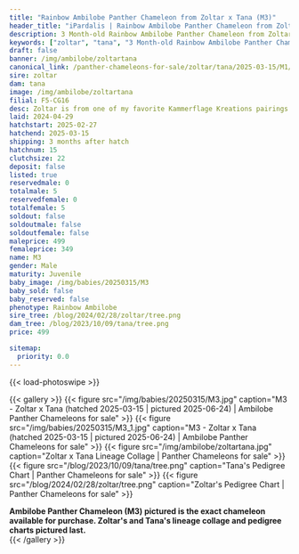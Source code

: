 ```yaml
---
title: "Rainbow Ambilobe Panther Chameleon from Zoltar x Tana (M3)"
header_title: "iPardalis | Rainbow Ambilobe Panther Chameleon from Zoltar x Tana | M3"
description: 3 Month-old Rainbow Ambilobe Panther Chameleon from Zoltar and Tana. Zoltar is from one of my favorite Kammerflage Kreations pairings of the past few years - great CB extension with Jimanga and Papafee! We've included sire and dam dendrograms if available, but you can view our Zoltar or Tana breeder pages for more information.
keywords: ["zoltar", "tana", "3 Month-old Rainbow Ambilobe Panther Chameleon", "baby chameleons for sale", "buy panther chameleon", "panther for sale", "ambilobe panther chameleons for sale", "ambilobe panther chameleon for sale"]
draft: false
banner: /img/ambilobe/zoltartana
canonical_link: /panther-chameleons-for-sale/zoltar/tana/2025-03-15/M1/
sire: zoltar
dam: tana
image: /img/ambilobe/zoltartana
filial: F5-CG16
desc: Zoltar is from one of my favorite Kammerflage Kreations pairings of the past few years - great CB extension with Jimanga and Papafee!
laid: 2024-04-29
hatchstart: 2025-02-27
hatchend: 2025-03-15
shipping: 3 months after hatch
hatchnum: 15
clutchsize: 22
deposit: false
listed: true
reservedmale: 0
totalmale: 5
reservedfemale: 0
totalfemale: 5
soldout: false
soldoutmale: false
soldoutfemale: false
maleprice: 499
femaleprice: 349
name: M3
gender: Male
maturity: Juvenile
baby_image: /img/babies/20250315/M3
baby_sold: false
baby_reserved: false
phenotype: Rainbow Ambilobe
sire_tree: /blog/2024/02/28/zoltar/tree.png
dam_tree: /blog/2023/10/09/tana/tree.png
price: 499

sitemap: 
  priority: 0.0
---
```


{{< load-photoswipe >}}

{{< gallery >}}
  {{< figure src="/img/babies/20250315/M3.jpg" caption="M3 - Zoltar x Tana (hatched 2025-03-15 | pictured 2025-06-24) | Ambilobe Panther Chameleons for sale" >}}
  {{< figure src="/img/babies/20250315/M3_1.jpg" caption="M3 - Zoltar x Tana (hatched 2025-03-15 | pictured 2025-06-24) | Ambilobe Panther Chameleons for sale" >}}
  {{< figure src="/img/ambilobe/zoltartana.jpg" caption="Zoltar x Tana Lineage Collage | Panther Chameleons for sale" >}}
  {{< figure src="/blog/2023/10/09/tana/tree.png" caption="Tana's Pedigree Chart | Panther Chameleons for sale" >}}
  {{< figure src="/blog/2024/02/28/zoltar/tree.png" caption="Zoltar's Pedigree Chart | Panther Chameleons for sale" >}}
  <figcaption itemprop="description"><strong>Ambilobe Panther Chameleon (M3) pictured is the exact chameleon available for purchase. Zoltar's and Tana's lineage collage and pedigree charts pictured last.</strong></figcaption>
{{< /gallery >}}
